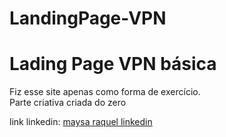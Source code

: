# LandingPage-VPN

<h1>Lading Page VPN básica</h1>

<p>Fiz esse site apenas como forma de exercício. <br> Parte criativa criada do zero</p>

link linkedin: 
<a href="https://www.linkedin.com/in/maysa-raquel/">maysa raquel linkedin</a>
